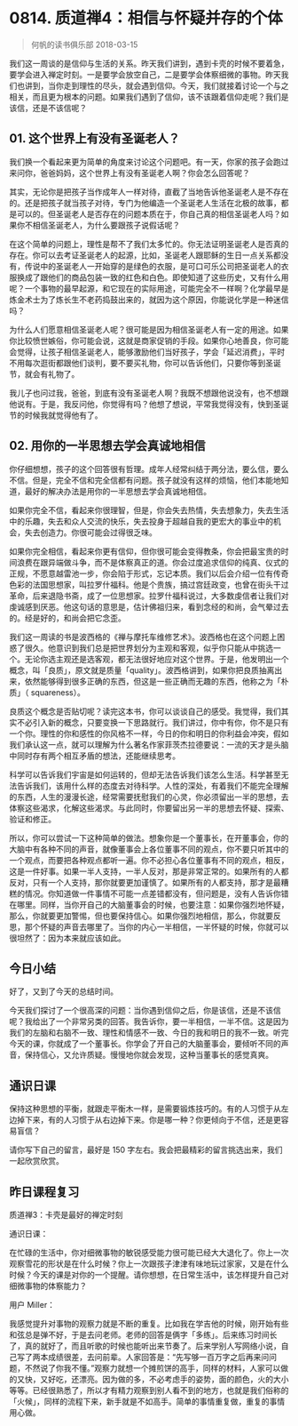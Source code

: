 # 0814. 质道禅4：相信与怀疑并存的个体
> 何帆的读书俱乐部
2018-03-15

我们这一周谈的是信仰与生活的关系。昨天我们讲到，遇到卡壳的时候不要着急，要学会进入禅定时刻。一是要学会放空自己，二是要学会体察细微的事物。昨天我们也讲到，当你走到理性的尽头，就会遇到信仰。今天，我们就接着讨论一个与之相关，而且更为根本的问题。如果我们遇到了信仰，该不该跟着信仰走呢？我们是该信，还是不该信呢？

## 01. 这个世界上有没有圣诞老人？

我们换一个看起来更为简单的角度来讨论这个问题吧。有一天，你家的孩子会跑过来问你，爸爸妈妈，这个世界上有没有圣诞老人啊？你会怎么回答呢？

其实，无论你是把孩子当作成年人一样对待，直截了当地告诉他圣诞老人是不存在的。还是把孩子就当孩子对待，专门为他编造一个圣诞老人生活在北极的故事，都是可以的。但圣诞老人是否存在的问题本质在于，你自己真的相信圣诞老人吗？如果你不相信圣诞老人，为什么要跟孩子说假话呢？

在这个简单的问题上，理性是帮不了我们太多忙的。你无法证明圣诞老人是否真的存在。你可以去考证圣诞老人的起源，比如，圣诞老人跟耶稣的生日一点关系都没有，传说中的圣诞老人一开始穿的是绿色的衣服，是可口可乐公司把圣诞老人的衣服换成了跟他们的商品包装一致的红色和白色。即使知道了这些历史，又有什么用呢？一个事物的最早起源，和它现在的实际用途，可能完全不一样啊？化学最早是炼金术士为了炼长生不老药捣鼓出来的，就因为这个原因，你能说化学是一种迷信吗？

为什么人们愿意相信圣诞老人呢？很可能是因为相信圣诞老人有一定的用途。如果你比较愤世嫉俗，你可能会说，这就是商家促销的手段。如果你心地善良，你可能会觉得，让孩子相信圣诞老人，能够激励他们当好孩子，学会「延迟消费」，平时不用每次逛街都跟他们谈判，要不要买礼物，你可以告诉他们，只要你等到圣诞节，就会有礼物了。

我儿子也问过我，爸爸，到底有没有圣诞老人啊？我既不想跟他说没有，也不想跟他说有。于是，我反问他，你觉得有吗？他想了想说，平常我觉得没有，快到圣诞节的时候我就觉得他有了。

## 02. 用你的一半思想去学会真诚地相信

你仔细想想，孩子的这个回答很有哲理。成年人经常纠结于两分法，要么信，要么不信。但是，完全不信和完全信都有问题。孩子就没有这样的烦恼，他们本能地知道，最好的解决办法是用你的一半思想去学会真诚地相信。

如果你完全不信，看起来你很理智，但是，你会失去热情，失去想象力，失去生活中的乐趣，失去和众人交流的快乐，失去投身于超越自我的更宏大的事业中的机会，失去创造力。你很可能会过得很乏味。

如果你完全相信，看起来你更有信仰，但你很可能会变得教条，你会把最宝贵的时间浪费在跟异端做斗争，而不是体察真正的道。你会过度追求信仰的纯真、仪式的正规，不愿意越雷池一步，你会陷于形式，忘记本质。我们以后会介绍一位有传奇色彩的法国思想家，叫拉罗什福科。他是个贵族，搞过宫廷政变，也曾在街头干过革命，后来退隐书斋，成了一位思想家。拉罗什福科说过，大多数虔信者让我们对虔诚感到厌恶。他这句话的意思是，估计佛祖归来，看到念经的和尚，会气晕过去的。经是好的，和尚会把它念歪。

我们这一周读的书是波西格的《禅与摩托车维修艺术》。波西格也在这个问题上困惑了很久。他意识到我们总是把世界划分为主观和客观，似乎你只能从中挑选一个。无论你选主观还是选客观，都无法很好地应对这个世界。于是，他发明出一个概念，叫「良质」，原文就是质量「quality」。波西格讲到，如果你把良质抽离出来，依然能够得到很多正确的东西，但这是一些正确而无趣的东西，他称之为「朴质」（ squareness）。

良质这个概念是否贴切呢？读完这本书，你可以谈谈自己的感受。我觉得，我们其实不必引入新的概念，只要变换一下思路就行。我们讲过，你中有你，你不是只有一个你。理性的你和感性的你风格不一样，今日的你和明日的你利益会冲突，假如我们承认这一点，就可以理解为什么著名作家菲茨杰拉德要说：一流的天才是头脑中同时存有两个相互矛盾的想法，还能继续思考。

科学可以告诉我们宇宙是如何运转的，但却无法告诉我们该怎么生活。科学甚至无法告诉我们，该用什么样的态度去对待科学。人性的深处，有着我们不能完全理解的东西，人生的漫漫长途，经常需要抚慰我们的心灵，你必须留出一半的思想，去体察这些渴求，化解这些渴求。与此同时，你要留出另一半的思想去怀疑、探索、验证和修正。

所以，你可以尝试一下这种简单的做法。想象你是一个董事长，在开董事会，你的大脑中有各种不同的声音，就像董事会上各位董事不同的观点，你不要只听其中的一个观点，而要把各种观点都听一遍。你不必担心各位董事有不同的观点，相反，这是一件好事。如果一半人支持，一半人反对，那是非常正常的。如果所有的人都反对，只有一个人支持，那你就要更加谨慎了。如果所有的人都支持，那才是最糟糕的情况。你知道做一件事情不可能一点差错都没有，但问题是，没有人告诉你错在哪里。同样，当你开自己的大脑董事会的时候，也要注意：如果你强烈地怀疑，那么，你就要更加警惕，但也要保持信心。如果你强烈地相信，那么，你就要反思，那个怀疑的声音去哪里了。当你的内心一半相信，一半怀疑的时候，你就可以很坦然了：因为本来就应该如此。

## 今日小结

好了，又到了今天的总结时间。

今天我们探讨了一个很高深的问题：当你遇到信仰之后，你是该信，还是不该信呢？我给出了一个非常另类的回答。我告诉你，要一半相信，一半不信。这是因为我们的左脑和右脑不一致、理性和情感不一致、今日的我和明日的我不一致。听完今天的课，你就成了一个董事长。你学会了开自己的大脑董事会，要倾听不同的声音，保持信心，又允许质疑。慢慢地你就会发现，这种当董事长的感觉真爽。

## 通识日课

保持这种思想的平衡，就跟走平衡木一样，是需要锻炼技巧的。有的人习惯于从左边掉下来，有的人习惯于从右边掉下来。你是哪一种？你更倾向于不信，还是更容易盲信？

请你写下自己的留言，最好是 150 字左右。我会把最精彩的留言挑选出来，我们一起欣赏欣赏。

## 昨日课程复习

质道禅3：卡壳是最好的禅定时刻

通识日课：

在忙碌的生活中，你对细微事物的敏锐感受能力很可能已经大大退化了。你上一次观察雪花的形状是在什么时候？你上一次跟孩子津津有味地玩过家家，又是在什么时候？今天的课是对你的一个提醒。请你想想，在日常生活中，该怎样提升自己对细微事物的体察能力？

用户 Miller：

我感觉提升对事物的观察力就是不断的重复。比如我在学吉他的时候，刚开始有些和弦总是弹不好，于是去问老师。老师的回答是俩字「多练」。后来练习时间长了，真的就好了，而且听歌的时候也能听出来节奏了。后来学别人写网络小说，自己写了两本成绩很差，去问前辈。人家回答是：“先写够一百万字之后再来问问题，不然说了你我不懂。”观察力就想一个摊煎饼的高手，同样的材料，人家可以做的又快，又好吃，还漂亮。因为做的多，不必考虑手的姿势，面的颜色，火的大小等等。已经很熟悉了，所以才有精力观察到别人看不到的地方，也就是我们俗称的「火候」，同样的流程下来，新手就是不如高手。简单的事情重复做，重复的事情用心做。



